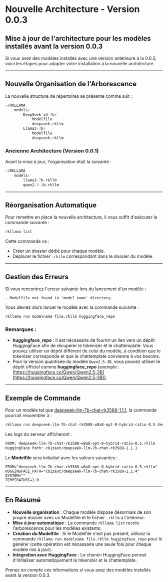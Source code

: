 # Nouvelle Architecture - Version 0.0.3

## Mise à jour de l'architecture pour les modèles installés avant la version 0.0.3

Si vous avez des modèles installés avec une version antérieure à la 0.0.3, voici les étapes pour adapter votre installation à la nouvelle architecture.

---

## Nouvelle Organisation de l'Arborescence

La nouvelle structure de répertoires se présente comme suit :

```r
~/RKLLAMA
    models/
        DeepSeek-v3-7b/
            Modelfile
            deepseek.rkllm
        Llama3-7b/
            Modelfile
            deepseek.rkllm
```

### Ancienne Architecture (Version 0.0.1)

Avant la mise à jour, l'organisation était la suivante :

```r
~/RKLLAMA
    models/
        llama3-7b.rkllm
        qwen2.5-3b.rkllm
```

---

## Réorganisation Automatique

Pour remettre en place la nouvelle architecture, il vous suffit d'exécuter la commande suivante :

```bash
rkllama list
```

Cette commande va :
- Créer un dossier dédié pour chaque modèle.
- Déplacer le fichier `.rkllm` correspondant dans le dossier du modèle.

---

## Gestion des Erreurs

Si vous rencontrez l'erreur suivante lors du lancement d'un modèle :

```
- Modelfile not found in 'model_name' directory.
```

Vous devrez alors lancer le modèle avec la commande suivante :

```bash
rkllama run modelname file.rkllm huggingface_repo
```

### Remarques :
- **huggingface_repo** : Il est nécessaire de fournir un lien vers un dépôt HuggingFace afin de récupérer le tokenizer et le chattemplate. Vous pouvez utiliser un dépôt différent de celui du modèle, à condition que le tokenizer corresponde et que le chattemplate convienne à vos besoins.
- Pour la version quantisée du modèle `Qwen2.5-3B`, vous pouvez utiliser le dépôt officiel comme **huggingface_repo** (exemple : [https://huggingface.co/Qwen/Qwen2.5-3B](https://huggingface.co/Qwen/Qwen2.5-3B)).

---

## Exemple de Commande

Pour un modèle tel que [deepseek-llm-7b-chat-rk3588-1.1.1](https://huggingface.co/c01zaut/deepseek-llm-7b-chat-rk3588-1.1.1), la commande pourrait ressembler à :

```bash
rkllama run deepseek-llm-7b-chat-rk3588-w8a8-opt-0-hybrid-ratio-0.5 deepseek-llm-7b-chat-rk3588-w8a8-opt-0-hybrid-ratio-0.5.rkllm c01zaut/deepseek-llm-7b-chat-rk3588-1.1.1
```

Les logs du serveur afficheront :

```bash
FROM: deepseek-llm-7b-chat-rk3588-w8a8-opt-0-hybrid-ratio-0.5.rkllm
HuggingFace Path: c01zaut/deepseek-llm-7b-chat-rk3588-1.1.1
```

Le **Modelfile** sera initialisé avec les valeurs suivantes :

```env
FROM="deepseek-llm-7b-chat-rk3588-w8a8-opt-0-hybrid-ratio-0.5.rkllm"
HUGGINGFACE_PATH="c01zaut/deepseek-llm-7b-chat-rk3588-1.1.4"
SYSTEM=""
TEMPERATURE=1.0
```

---

## En Résumé

- **Nouvelle organisation** : Chaque modèle dispose désormais de son propre dossier avec un Modelfile et le fichier `.rkllm` à l'intérieur.
- **Mise à jour automatique** : La commande `rkllama list` recrée l'arborescence pour les modèles existants.
- **Création du Modelfile** : Si le Modelfile n'est pas présent, utilisez la commande `rkllama run modelname file.rkllm huggingface_repo` pour le générer (cette opération est nécessaire une seule fois pour chaque modèle mis à jour).
- **Intégration avec HuggingFace** : Le chemin HuggingFace permet d'initialiser automatiquement le tokenizer et le chattemplate.
  
Prenez en compte ces informations si vous avez des modèles installés avant la version 0.0.3.